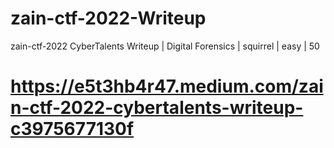 # zain-ctf-2022-Writeup
zain-ctf-2022 CyberTalents Writeup  | Digital Forensics | squirrel | easy | 50

# https://e5t3hb4r47.medium.com/zain-ctf-2022-cybertalents-writeup-c3975677130f
